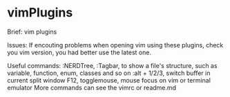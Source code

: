 # vimPlugins
Brief:
  vim plugins

Issues:
  If encouting problems when opening vim using these plugins, check you vim version, you had better use the latest one.

Useful commands:
  :NERDTree, 
  :Tagbar, to show a file's structure, such as variable, function, enum, classes and so on
  :alt + 1/2/3, switch buffer in current split window
  F12, togglemouse, mouse focus on vim or terminal emulator
  More commands can see the vimrc or readme.md
